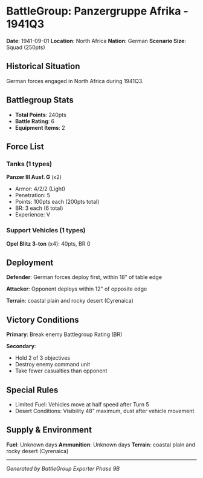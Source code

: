 # BattleGroup: Panzergruppe Afrika - 1941Q3

**Date**: 1941-09-01
**Location**: North Africa
**Nation**: German
**Scenario Size**: Squad (250pts)

## Historical Situation

German forces engaged in North Africa during 1941Q3.

## Battlegroup Stats

- **Total Points**: 240pts
- **Battle Rating**: 6
- **Equipment Items**: 2

## Force List

### Tanks (1 types)

**Panzer III Ausf. G** (x2)
- Armor: 4/2/2 (Light)
- Penetration: 5
- Points: 100pts each (200pts total)
- BR: 3 each (6 total)
- Experience: V

### Support Vehicles (1 types)

**Opel Blitz 3-ton** (x4): 40pts, BR 0

## Deployment

**Defender**: German forces deploy first, within 18" of table edge

**Attacker**: Opponent deploys within 12" of opposite edge

**Terrain**: coastal plain and rocky desert (Cyrenaica)

## Victory Conditions

**Primary**: Break enemy Battlegroup Rating (BR)

**Secondary**:
- Hold 2 of 3 objectives
- Destroy enemy command unit
- Take fewer casualties than opponent

## Special Rules

- Limited Fuel: Vehicles move at half speed after Turn 5
- Desert Conditions: Visibility 48" maximum, dust after vehicle movement

## Supply & Environment

**Fuel**: Unknown days
**Ammunition**: Unknown days
**Terrain**: coastal plain and rocky desert (Cyrenaica)

---

*Generated by BattleGroup Exporter Phase 9B*
